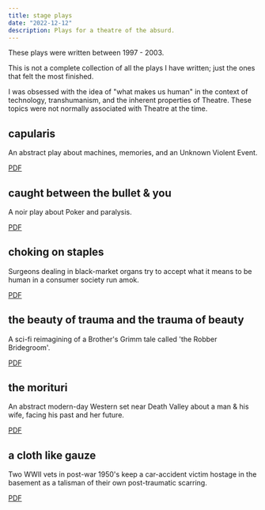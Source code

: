 ```yaml
---
title: stage plays
date: "2022-12-12"
description: Plays for a theatre of the absurd.
---
```


These plays were written between 1997 - 2003.

This is not a complete collection of all the plays I have written; just the ones that felt the most finished.

I was obsessed with the idea of "what makes us human" in the context of technology, transhumanism, and the inherent properties of Theatre. These topics were not normally associated with Theatre at the time.

<div>
<h2>capularis</h2>
<p>An abstract play about machines, memories, and an Unknown Violent Event.</p> 
<a href="./olivernowak_capularis.pdf">PDF</a>
</div>

<div>
<h2>caught between the bullet & you</h2>
<p>A noir play about Poker and paralysis.</p> 
<a href="./olivernowak_caughtbetweenbulletandyou.pdf">PDF</a>
</div>

<div>
<h2>choking on staples</h2>
<p>Surgeons dealing in black-market organs try to accept what it means to be human in a consumer society run amok.</p> 
<a href="./olivernowak_chokingonstaples.pdf">PDF</a>
</div>

<div>
<h2>the beauty of trauma and the trauma of beauty</h2>
<p>A sci-fi reimagining of a Brother's Grimm tale called 'the Robber Bridegroom'.</p> 
<a href="./olivernowak_beautyoftrauma.pdf">PDF</a>
</div>

<div>
<h2>the morituri</h2>
<p>An abstract modern-day Western set near Death Valley about a man & his wife, facing his past and her future.</p> 
<a href="./olivernowak_morituri.pdf">PDF</a>
</div>

<div>
<h2>a cloth like gauze</h2>
<p>Two WWII vets in post-war 1950's keep a car-accident victim hostage in the basement as a talisman of their own post-traumatic scarring.</p> 
<a href="./olivernowak_aclothlikegauze.pdf">PDF</a>
</div>
